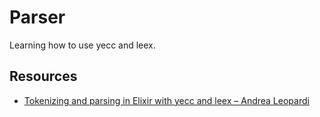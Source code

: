 # Parser

Learning how to use yecc and leex.


## Resources

* [Tokenizing and parsing in Elixir with yecc and leex – Andrea Leopardi](https://andrealeopardi.com/posts/tokenizing-and-parsing-in-elixir-using-leex-and-yecc/)
